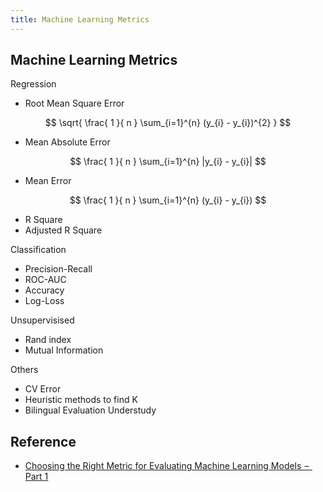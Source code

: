 ```yaml
---
title: Machine Learning Metrics
---
```


## Machine Learning Metrics


Regression

* Root Mean Square Error

$$
    \sqrt{
        \frac{ 1 }{ n }
        \sum_{i=1}^{n}
            (y_{i} - y_{i})^{2}
    }
$$

* Mean Absolute Error

$$
    \frac{ 1 }{ n }
    \sum_{i=1}^{n}
        |y_{i} - y_{i}|
$$

* Mean Error

$$
    \frac{ 1 }{ n }
    \sum_{i=1}^{n}
        (y_{i} - y_{i})
$$

* R Square
* Adjusted R Square

Classification

* Precision-Recall
* ROC-AUC
* Accuracy
* Log-Loss

Unsupervisised

* Rand index
* Mutual Information

Others

* CV Error
* Heuristic methods to find K
* Bilingual Evaluation Understudy

## Reference
* [Choosing the Right Metric for Evaluating Machine Learning Models  –  Part 1](https://www.kdnuggets.com/2018/04/right-metric-evaluating-machine-learning-models-1.html)

